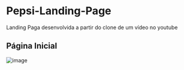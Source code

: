 # Pepsi-Landing-Page 
Landing Paga desenvolvida a partir do clone de um vídeo no youtube

## Página Inicial
![image](https://user-images.githubusercontent.com/68562083/164947025-56766917-3d7b-4702-837e-6f63614a4320.png)
